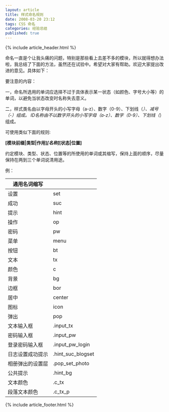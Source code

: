 ```yaml
---
layout: article
title: 样式命名规则
date: 2008-03-20 23:12
tags: CSS 命名
categories: 经验总结
published: true
---
```


{% include article_header.html %}

命名一直是个让我头痛的问题，特别是那些看上去差不多的模块，所以就得想办法啦，我总结了下面的方法，虽然还在试验中。希望对大家有帮助。欢迎大家提出改进的意见。具体如下：

要注意的内容：

一，命名所选用的单词应选择不过于具体表示某一状态（如颜色、字号大小等）的单词，以避免当状态改变时名称失去意义。

二，样式类名由以字母开头的小写字母（a-z）、数字（0-9）、下划线（_）、减号（-）组成。
ID名称由不以数字开头的小写字母（a-z）、数字（0-9）、下划线（_）组成。

可使用类似下面的规则:

**[模块前缀\|类型\|作用]_[名称]_[状态\|位置]**

约定模块、类型、状态、位置等的所使用的单词或其缩写，保持上面的顺序，尽量保持在两到三个单词说清用途。

例：

| 通用名词缩写 ||
| --- | --- |
| 设置 | set |
| 成功 | suc |
| 提示 | hint |
| 操作 | op |
| 密码 | pw |
| 菜单 | menu |
| 按钮 | bt |
| 文本 | tx |
| 颜色 | c |
| 背景 | bg |
| 边框 | bor |
| 居中 | center |
| 图标 | icon |
| 弹出 | pop |
| 文本输入框 | .input_tx |
| 密码输入框 | .input_pw |
| 登录密码输入框 | .input_pw_login |
| 日志设置成功提示 | .hint_suc_blogset |
| 相册弹出的设置层 | .pop_set_photo |
| 公共提示 | .hint_bg |
| 文本颜色 | .c_tx |
| 段落文本颜色 | .c_tx_p |

{% include article_footer.html %}
